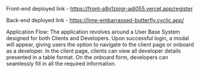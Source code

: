 Front-end deployed link - https://front-a8n1zpjgr-adi055.vercel.app/register

Back-end deployed link - https://lime-embarrassed-butterfly.cyclic.app/

Application Flow: The application revolves around a User Base System designed for both Clients and Developers. Upon successful login, a modal will appear, giving users the option to navigate to the client page or onboard as a developer. In the client page, clients can view all developer details presented in a table format. On the onboard form, developers can seamlessly fill in all the required information.
